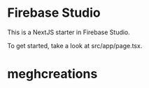 # Firebase Studio

This is a NextJS starter in Firebase Studio.

To get started, take a look at src/app/page.tsx.
# meghcreations
